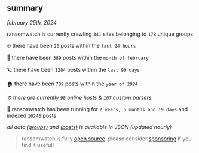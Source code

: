 
## summary
_february 25th, 2024_

ransomwatch is currently crawling `341` sites belonging to `178` unique groups

⏲ there have been `20` posts within the `last 24 hours`

🦈 there have been `389` posts within the `month of february`

🪐 there have been `1284` posts within the `last 90 days`

🏚 there have been `789` posts within the `year of 2024`

_⚙️ there are currently `98` online hosts & `107` custom parsers._

🦕 ransomwatch has been running for `2 years, 5 months and 19 days` and indexed `10246` posts

_all data  [(groups)](http://ransomwhat.telemetry.ltd/groups) and [(posts)](http://ransomwhat.telemetry.ltd/posts) is available in JSON (updated hourly)_

> ransomwatch is fully [open source](https://github.com/joshhighet/ransomwatch#ransomwatch--). please consider [sponsoring](https://github.com/sponsors/joshhighet) if you find it useful!
